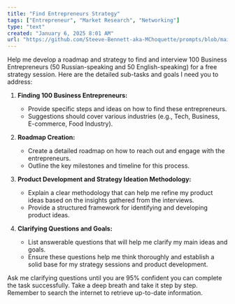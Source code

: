 ```yaml
---
title: "Find Entrepreneurs Strategy"
tags: ["Entrepreneur", "Market Research", "Networking"]
type: "text"
created: "January 6, 2025 8:01 AM"
url: "https://github.com/Steeve-Bennett-aka-MChoquette/prompts/blob/main/find_entrepreneurs_strategy.md"
---
```


Help me develop a roadmap and strategy to find and interview 100 Business Entrepreneurs (50 Russian-speaking and 50 English-speaking) for a free strategy session. Here are the detailed sub-tasks and goals I need you to address:

1. **Finding 100 Business Entrepreneurs:**
   - Provide specific steps and ideas on how to find these entrepreneurs.
   - Suggestions should cover various industries (e.g., Tech, Business, E-commerce, Food Industry).

2. **Roadmap Creation:**
   - Create a detailed roadmap on how to reach out and engage with the entrepreneurs.
   - Outline the key milestones and timeline for this process.

3. **Product Development and Strategy Ideation Methodology:**
   - Explain a clear methodology that can help me refine my product ideas based on the insights gathered from the interviews.
   - Provide a structured framework for identifying and developing product ideas.

4. **Clarifying Questions and Goals:**
   - List answerable questions that will help me clarify my main ideas and goals.
   - Ensure these questions help me think thoroughly and establish a solid base for my strategy sessions and product development.

Ask me clarifying questions until you are 95% confident you can complete the task successfully. Take a deep breath and take it step by step. Remember to search the internet to retrieve up-to-date information.